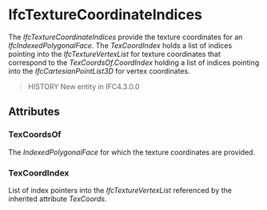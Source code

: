 # IfcTextureCoordinateIndices

The _IfcTextureCoordinateIndices_ provide the texture coordinates for an _IfcIndexedPolygonalFace_. The _TexCoordIndex_ holds a list of indices pointing into the _IfcTextureVertexList_ for texture coordinates that correspond to the _TexCoordsOf.CoordIndex_ holding a list of indices pointing into the _IfcCartesianPointList3D_ for vertex coordinates.
> HISTORY  New entity in IFC4.3.0.0

## Attributes

### TexCoordsOf
The _IndexedPolygonalFace_ for which the texture coordinates are provided.

### TexCoordIndex
List of index pointers into the _IfcTextureVertexList_ referenced by the inherited attribute _TexCoords_.